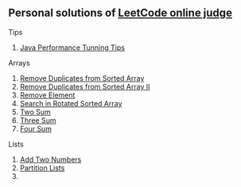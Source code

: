 Personal solutions of [LeetCode online judge](http://oj.leetcode.com/problems/)
--------------------------------------------

Tips
1. [Java Performance Tunning Tips](https://gist.github.com/rioshen/42294b25c09b89fa353f)

Arrays
1. [Remove Duplicates from Sorted Array](https://github.com/rioshen/leetcode-solutions/blob/master/java/RemoveDuplicatesFromSortedArray.java)
2. [Remove Duplicates from Sorted Array II](https://github.com/rioshen/leetcode-solutions/blob/master/java/RemoveDuplicatesFromSortedArrayII.java)
3. [Remove Element](https://github.com/rioshen/leetcode-solutions/blob/master/java/RemoveElement.java)
4. [Search in Rotated Sorted Array](https://github.com/rioshen/leetcode-solutions/blob/master/java/SearchinRotatedSortedArray.java)
5. [Two Sum](https://github.com/rioshen/leetcode-solutions/blob/52ee71c93cae715745c7c7adaa377d757a8782b5/java/TwoSum.java)
6. [Three Sum](https://github.com/rioshen/leetcode-solutions/blob/master/java/ThreeSum.java)
7. [Four Sum](https://github.com/rioshen/leetcode-solutions/blob/master/java/FourSum.java)

Lists
1. [Add Two Numbers](https://github.com/rioshen/leetcode-solutions/blob/master/java/AddTwoNumbers.java)
2. [Partition Lists](https://github.com/rioshen/leetcode-solutions/blob/master/java/PartitionLists.java)
3.

